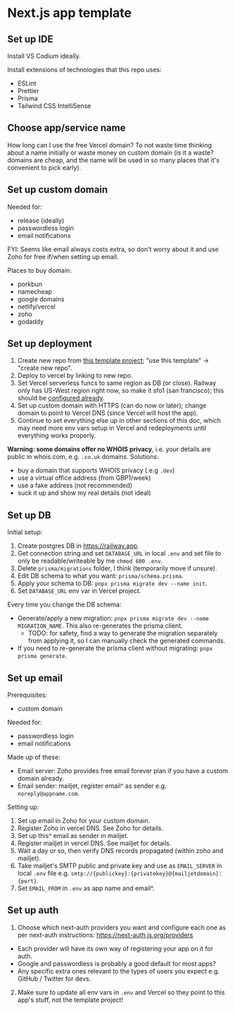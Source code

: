 # Next.js app template

## Set up IDE

Install VS Codium ideally.

Install extensions of technologies that this repo uses:

- ESLint
- Prettier
- Prisma
- Tailwind CSS IntelliSense

## Choose app/service name

How long can I use the free Vercel domain? To not waste time thinking about a name initially or waste money on custom domain (is it a waste? domains are cheap, and the name will be used in so many places that it's convenient to pick early).

## Set up custom domain

Needed for:

- release (ideally)
- passwordless login
- email notifications

FYI: Seems like email always costs extra, so don't worry about it and use Zoho for free if/when setting up email.

Places to buy domain:

- porkbun
- namecheap
- google domains
- netlify/vercel
- zoho
- godaddy

## Set up deployment

1. Create new repo from [this template project](https://github.com/Frezzle/template-nextjs); "use this template" -> "create new repo".
2. Deploy to vercel by linking to new repo.
3. Set Vercel serverless funcs to same region as DB (or close). Railway only has US-West region right now, so make it sfo1 (san francisco); this should be [configured already](./vercel.json).
4. Set up custom domain with HTTPS (can do now or later); change domain to point to Vercel DNS (since Vercel will host the app).
5. Continue to set everything else up in other sections of this doc, which may need more env vars setup in Vercel and redeployments until everything works properly.

**Warning: some domains offer no WHOIS privacy**, i.e. your details are public in whois.com, e.g. `.co.uk` domains. Solutions:

- buy a domain that supports WHOIS privacy (.e.g `.dev`)
- use a virtual office address (from GBP1/week)
- use a fake address (not recommended)
- suck it up and show my real details (not ideal)

## Set up DB

Initial setup:

1. Create postgres DB in https://railway.app.
2. Get connection string and set `DATABASE_URL` in local `.env` and set file to only be readable/writeable by me `chmod 600 .env`.
3. Delete `prisma/migrations` folder, I think (temporarily move if unsure).
4. Edit DB schema to what you want: `prisma/schema.prisma`.
5. Apply your schema to DB: `pnpx prisma migrate dev --name init`.
6. Set `DATABASE_URL` env var in Vercel project.

Every time you change the DB schema:

- Generate/apply a new migration: `pnpx prisma migrate dev --name MIGRATION_NAME`. This also re-generates the prisma client.
  - TODO: for safety, find a way to generate the migration separately from applying it, so I can manually check the generated commands.
- If you need to re-generate the prisma client without migrating: `pnpx prisma generate`.

## Set up email

Prerequisites:

- custom domain

Needed for:

- passwordless login
- email notifications

Made up of these:

- Email server: Zoho provides free email forever plan if you have a custom domain already.
- Email sender: mailjet, register email^ as sender e.g. `noreply@appname.com`.

Setting up:

1. Set up email in Zoho for your custom domain.
2. Register Zoho in vercel DNS. See Zoho for details.
3. Set up this^ email as sender in mailjet.
4. Register mailjet in vercel DNS. See mailjet for details.
5. Wait a day or so, then verify DNS records propagated (within zoho and mailjet).
6. Take mailjet's SMTP public and private key and use as `EMAIL_SERVER` in local `.env` file e.g. `smtp://{publickey}:{privatekey}@{mailjetdomain}:{port}`.
7. Set `EMAIL_FROM` in `.env` as app name and email^.

## Set up auth

1. Choose which next-auth providers you want and configure each one as per next-auth instructions: https://next-auth.js.org/providers

- Each provider will have its own way of registering your app on it for auth.
- Google and passwordless is probably a good default for most apps?
- Any specific extra ones relevant to the types of users you expect e.g. GitHub / Twitter for devs.

2. Make sure to update all env vars in `.env` and Vercel so they point to this app's stuff, not the template project!
